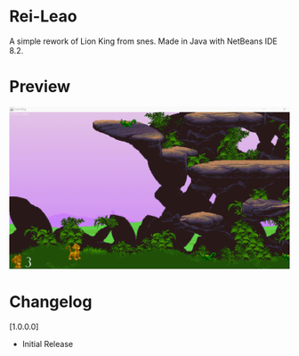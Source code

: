 # Rei-Leao
A simple rework of Lion King from snes.
Made in Java with NetBeans IDE 8.2.

# Preview

![1](Documents/1.gif)


# Changelog
[1.0.0.0]
* Initial Release
